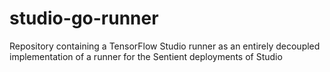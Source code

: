 # studio-go-runner
Repository containing a TensorFlow Studio runner as an entirely decoupled implementation of a runner for the Sentient deployments of Studio
